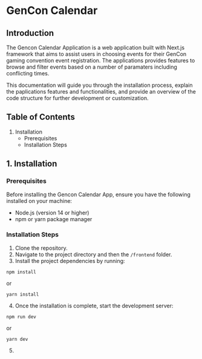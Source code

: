 # GenCon Calendar

## Introduction
The Gencon Calendar Application is a web application built with Next.js framework that aims to assist users in choosing events for their GenCon gaming convention event registration. The applications provides features to browse and filter events based on a number of paramaters including conflicting times.

This documentation will guide you through the installation process, explain the paplications features and functionalities, and provide an overview of the code structure for further development or customization.

## Table of Contents
1. Installation
   * Prerequisites
   * Installation Steps
<!-- 2. Usage 
   * Event Browsing and Filtering
3. Code Structure
   * Pages
   * Components
   * Styles
   * Data Management
4. Deploment
5. Future Enhancements
6. Troubleshooting
7. FAQ
8. Conclusion -->

## 1. Installation

### Prerequisites
Before installing the Gencon Calendar App, ensure you have the following installed on your machine:

* Node.js (version 14 or higher)
* npm or yarn package manager

### Installation Steps
1. Clone the repository.
2. Navigate to the project directory and then the `/frontend` folder.
3. Install the project dependencies by running:
```
npm install
```

or

```
yarn install
```

4. Once the installation is complete, start the development server:
```
npm run dev
```

or

```
yarn dev
```

5. 
